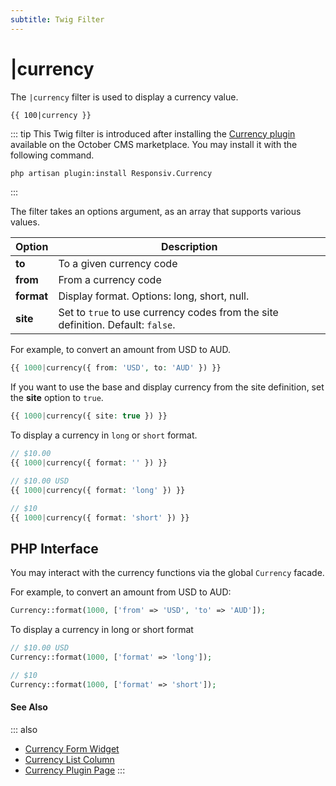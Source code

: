 ```yaml
---
subtitle: Twig Filter
---
```

# |currency

The `|currency` filter is used to display a currency value.

```twig
{{ 100|currency }}
```

::: tip
This Twig filter is introduced after installing the [Currency plugin](https://octobercms.com/plugin/responsiv-currency) available on the October CMS marketplace. You may install it with the following command.

```bash
php artisan plugin:install Responsiv.Currency
```
:::

The filter takes an options argument, as an array that supports various values.

Option | Description
------ | -----------
**to** | To a given currency code
**from** | From a currency code
**format** | Display format. Options: long, short, null.
**site** | Set to `true` to use currency codes from the site definition. Default: `false`.

For example, to convert an amount from USD to AUD.

```php
{{ 1000|currency({ from: 'USD', to: 'AUD' }) }}
```

If you want to use the base and display currency from the site definition, set the **site** option to `true`.

```php
{{ 1000|currency({ site: true }) }}
```

To display a currency in `long` or `short` format.

```php
// $10.00
{{ 1000|currency({ format: '' }) }}

// $10.00 USD
{{ 1000|currency({ format: 'long' }) }}

// $10
{{ 1000|currency({ format: 'short' }) }}
```

## PHP Interface

You may interact with the currency functions via the global `Currency` facade.

For example, to convert an amount from USD to AUD:

```php
Currency::format(1000, ['from' => 'USD', 'to' => 'AUD']);
```

To display a currency in long or short format

```php
// $10.00 USD
Currency::format(1000, ['format' => 'long']);

// $10
Currency::format(1000, ['format' => 'short']);
```


#### See Also

::: also
* [Currency Form Widget](../../element/form/widget-currency.md)
* [Currency List Column](../../element/lists/column-currency.md)
* [Currency Plugin Page](https://octobercms.com/plugin/responsiv-currency)
:::
